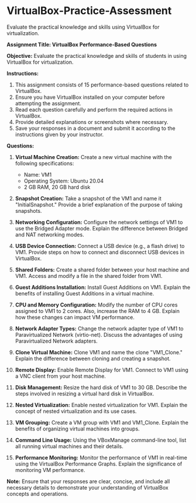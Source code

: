 # VirtualBox-Practice-Assessment
Evaluate the practical knowledge and skills using VirtualBox for virtualization. 

**Assignment Title: VirtualBox Performance-Based Questions**

**Objective:** Evaluate the practical knowledge and skills of students in using VirtualBox for virtualization.

**Instructions:**
1. This assignment consists of 15 performance-based questions related to VirtualBox.
2. Ensure you have VirtualBox installed on your computer before attempting the assignment.
3. Read each question carefully and perform the required actions in VirtualBox.
4. Provide detailed explanations or screenshots where necessary.
5. Save your responses in a document and submit it according to the instructions given by your instructor.

**Questions:**

1. **Virtual Machine Creation:** Create a new virtual machine with the following specifications: 
   - Name: VM1
   - Operating System: Ubuntu 20.04
   - 2 GB RAM, 20 GB hard disk

2. **Snapshot Creation:** Take a snapshot of the VM1 and name it "InitialSnapshot." Provide a brief explanation of the purpose of taking snapshots.

3. **Networking Configuration:** Configure the network settings of VM1 to use the Bridged Adapter mode. Explain the difference between Bridged and NAT networking modes.

4. **USB Device Connection:** Connect a USB device (e.g., a flash drive) to VM1. Provide steps on how to connect and disconnect USB devices in VirtualBox.

5. **Shared Folders:** Create a shared folder between your host machine and VM1. Access and modify a file in the shared folder from VM1.

6. **Guest Additions Installation:** Install Guest Additions on VM1. Explain the benefits of installing Guest Additions in a virtual machine.

7. **CPU and Memory Configuration:** Modify the number of CPU cores assigned to VM1 to 2 cores. Also, increase the RAM to 4 GB. Explain how these changes can impact VM performance.

8. **Network Adapter Types:** Change the network adapter type of VM1 to Paravirtualized Network (virtio-net). Discuss the advantages of using Paravirtualized Network adapters.

9. **Clone Virtual Machine:** Clone VM1 and name the clone "VM1_Clone." Explain the difference between cloning and creating a snapshot.

10. **Remote Display:** Enable Remote Display for VM1. Connect to VM1 using a VNC client from your host machine.

11. **Disk Management:** Resize the hard disk of VM1 to 30 GB. Describe the steps involved in resizing a virtual hard disk in VirtualBox.

12. **Nested Virtualization:** Enable nested virtualization for VM1. Explain the concept of nested virtualization and its use cases.

13. **VM Grouping:** Create a VM group with VM1 and VM1_Clone. Explain the benefits of organizing virtual machines into groups.

14. **Command Line Usage:** Using the VBoxManage command-line tool, list all running virtual machines and their details.

15. **Performance Monitoring:** Monitor the performance of VM1 in real-time using the VirtualBox Performance Graphs. Explain the significance of monitoring VM performance.

**Note:** Ensure that your responses are clear, concise, and include all necessary details to demonstrate your understanding of VirtualBox concepts and operations.
